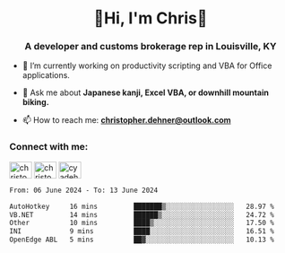 <div class="main">
<h1 align="center">🌟Hi, I'm Chris🌟</h1>
<h3 align="center">A developer and customs brokerage rep in Louisville, KY</h3>

- 🔭 I’m currently working on productivity scripting and VBA for Office applications.

- 💬 Ask me about **Japanese kanji, Excel VBA, or downhill mountain biking.**

- 📫 How to reach me: **christopher.dehner@outlook.com**

<h3 align="left">Connect with me:</h3>
<p align="left">
<a href="https://linkedin.com/in/christopherdehnerii" target="blank"><img align="center" src="https://cdn.jsdelivr.net/npm/simple-icons@3.0.1/icons/linkedin.svg" alt="christopherdehnerii" height="30" width="40" /></a>
<a href="https://fb.com/christopherdehnerii" target="blank"><img align="center" src="https://cdn.jsdelivr.net/npm/simple-icons@3.0.1/icons/facebook.svg" alt="christopherdehnerii" height="30" width="40" /></a>
<a href="https://instagram.com/cyadehn" target="blank"><img align="center" src="https://cdn.jsdelivr.net/npm/simple-icons@3.0.1/icons/instagram.svg" alt="cyadehn" height="30" width="40" /></a>
</p>

<!--START_SECTION:waka-->

```txt
From: 06 June 2024 - To: 13 June 2024

AutoHotkey     16 mins         ███████▒░░░░░░░░░░░░░░░░░   28.97 %
VB.NET         14 mins         ██████▒░░░░░░░░░░░░░░░░░░   24.72 %
Other          10 mins         ████▒░░░░░░░░░░░░░░░░░░░░   17.50 %
INI            9 mins          ████░░░░░░░░░░░░░░░░░░░░░   16.51 %
OpenEdge ABL   5 mins          ██▓░░░░░░░░░░░░░░░░░░░░░░   10.13 %
```

<!--END_SECTION:waka-->
